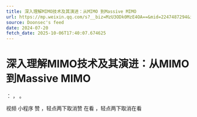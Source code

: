 ```yaml
---
title: 深入理解MIMO技术及其演进：从MIMO 到Massive MIMO
url: https://mp.weixin.qq.com/s?__biz=MzU3ODk0MzE4OA==&mid=2247487294&idx=3&sn=4ed8efead42c81b9f28d481f8cc9f64e
source: Doonsec's feed
date: 2024-07-20
fetch_date: 2025-10-06T17:40:07.674625
---
```


# 深入理解MIMO技术及其演进：从MIMO 到Massive MIMO

：
，
。

视频
小程序
赞
，轻点两下取消赞
在看
，轻点两下取消在看